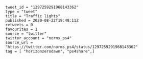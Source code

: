```
tweet_id = "1297259291968143362"
type = "tweet"
title = "Traffic lights"
published = 2020-08-22T19:48:11Z
retweets = 0
favourites = 1
source = "twitter"
twitter_account = "norms_ps4"
source_url = "https://twitter.com/norms_ps4/status/1297259291968143362"
tag = [ "horizonzerodawn", "ps4share",]
```

<p class='image'><img src='https://mnf.m17s.net/2020/08/22/EgDKcpoXoAExcvq.jpg' alt=''></p>

